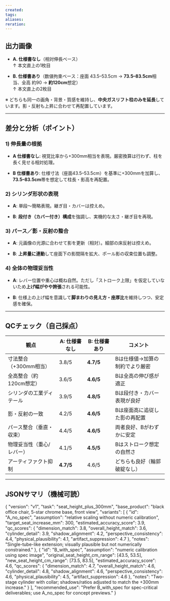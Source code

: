 ```yaml
---
created:
tags:
aliases:
reration:
---
```

## 出力画像

- **A. 仕様書なし**（相対伸長ベース）  
    ↑ 本文直上の1枚目
    
- **B. 仕様書あり**（数値拘束ベース：座面 43.5–53.5cm → **73.5–83.5cm**相当、全高 約90 → **約120cm**想定）  
    ↑ 本文直上の2枚目
    

※ どちらも同一の画角・背景・質感を維持し、**中央ガスリフト柱のみを延長**しています。影・反射も上昇に合わせて再配置しています。

---

## 差分と分析（ポイント）

### 1) 伸長量の根拠

- **A 仕様書なし**: 視覚比率から+300mm相当を表現。厳密換算は行わず、柱を長く見せる相対処理。
    
- **B 仕様書あり**: 仕様寸法（座面43.5–53.5cm）を基準に+300mmを加算し、**73.5–83.5cm**帯を想定して柱長・影高を再配置。
    

### 2) シリンダ形状の表現

- **A**: 単段〜簡略表現。継ぎ目・カバーは控えめ。
    
- **B**: **段付き（カバー付き）構成**を強調し、実機的な太さ・継ぎ目を再現。
    

### 3) パース／影・反射の整合

- **A**: 元画像の光源に合わせて影を更新（相対）。細部の床反射は控えめ。
    
- **B**: **上昇量に連動**して座面下の影間隔を拡大、ポール影の収束位置も調整。
    

### 4) 全体の物理妥当性

- **A**: レバー位置や重心は概ね自然。ただし「ストローク上限」を仮定していないため**上げ幅がやや誇張**される可能性。
    
- **B**: 仕様上の上げ幅を意識して**脚まわりの見え方・座厚比**を維持しつつ、安定感を確保。
    

---

## QCチェック（自己採点）

|観点|A: 仕様書なし|B: 仕様書あり|コメント|
|---|---|---|---|
|寸法整合（+300mm相当）|3.8/5|**4.7/5**|Bは仕様値→加算の制約でより厳密|
|全高整合（約120cm想定）|3.6/5|**4.6/5**|Bは全高の伸び感が適正|
|シリンダの工業ディテール|3.9/5|**4.8/5**|Bは段付き・カバー表現が良好|
|影・反射の一致|4.2/5|**4.6/5**|Bは座面高に追従した影の再配置|
|パース整合（垂直・収束）|4.4/5|**4.6/5**|両者良好、Bがわずかに安定|
|物理妥当性（重心/レバー）|4.1/5|**4.5/5**|Bはストローク想定の自然さ|
|アーティファクト抑制|**4.7/5**|4.6/5|どちらも良好（輪郭破綻なし）|

---

## JSONサマリ（機械可読）

{
  "version": "v1",
  "task": "seat_height_plus_300mm",
  "base_product": "black office chair, 5-star chrome base, front view",
  "variants": [
    {
      "id": "A_no_spec",
      "assumption": "relative scaling without numeric calibration",
      "target_seat_increase_mm": 300,
      "estimated_accuracy_score": 3.9,
      "qc_scores": {
        "dimension_match": 3.8,
        "overall_height_match": 3.6,
        "cylinder_detail": 3.9,
        "shadow_alignment": 4.2,
        "perspective_consistency": 4.4,
        "physical_plausibility": 4.1,
        "artifact_suppression": 4.7
      },
      "notes": "Single-tube-like extension; visually plausible but not numerically constrained."
    },
    {
      "id": "B_with_spec",
      "assumption": "numeric calibration using spec image",
      "original_seat_height_cm_range": [43.5, 53.5],
      "new_seat_height_cm_range": [73.5, 83.5],
      "estimated_accuracy_score": 4.6,
      "qc_scores": {
        "dimension_match": 4.7,
        "overall_height_match": 4.6,
        "cylinder_detail": 4.8,
        "shadow_alignment": 4.6,
        "perspective_consistency": 4.6,
        "physical_plausibility": 4.5,
        "artifact_suppression": 4.6
      },
      "notes": "Two-stage cylinder with collar; shadows/ratios adjusted to match the +300mm increase."
    }
  ],
  "recommended_use": "Prefer B_with_spec for spec-critical deliverables; use A_no_spec for concept previews."
}
